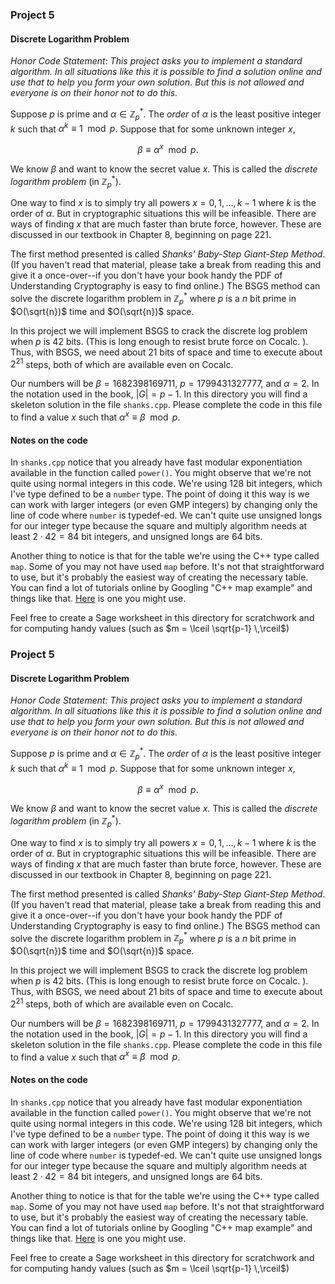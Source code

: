 ### Project 5

#### Discrete Logarithm Problem

*Honor Code Statement:  This project asks you to implement a standard algorithm.  In all situations like this it is possible to find a solution online and use that to help you form your own solution.  But this is not allowed and everyone is on their honor not to do this.*

Suppose $p$ is prime and $\alpha \in \mathbb{Z}_p^*$.  The *order* of $\alpha$ is the least positive integer $k$ such that $\alpha^k \equiv 1 \mod p$.  Suppose that for some unknown integer $x$, 

$$\beta \equiv \alpha^x \mod p.$$

We know $\beta$ and want to know the secret value $x$.  This is called the *discrete logarithm problem* (in $\mathbb{Z}_p^*$).

One way to find $x$ is to simply try all powers $x=0,1,\ldots,k-1$ where $k$ is the order of $\alpha$.  But in cryptographic situations this will be infeasible.  There are ways of finding $x$ that are much faster than brute force, however.  These are discussed in our textbook in Chapter 8, beginning on page 221. 

The first method presented is called *Shanks' Baby-Step Giant-Step Method*.  (If you haven't read that material, please take a break from reading this and give it a once-over--if you don't have your book handy the PDF of Understanding Cryptography is easy to find online.)  The BSGS method can solve the discrete logarithm problem in $\mathbb{Z}_p^*$ where $p$ is a $n$ bit prime in $O(\sqrt{n})$ time and $O(\sqrt{n})$ space.   

In this project we will implement BSGS to crack the discrete log problem when $p$ is 42 bits.  (This is long enough to resist brute force on Cocalc. ).  Thus, with BSGS, we need about 21 bits of space and time to execute about $2^{21}$ steps, both of which are available even on Cocalc.  

Our numbers will be $\beta = 1682398169711$, $p = 1799431327777$, and $\alpha = 2$. In the notation used in the book, $|G| = p-1$.  In this directory you will find a skeleton solution in the file `shanks.cpp`.  Please complete the code in this file to find a value $x$ such that $\alpha^x \equiv \beta \mod p$. 

#### Notes on the code

In `shanks.cpp` notice that you already have fast modular exponentiation available in the function called `power()`.  You might observe that we're not quite using normal integers in this code.  We're using 128 bit integers, which I've type defined to be a `number` type.  The point of doing it this way is we can work with larger integers (or even GMP integers) by changing only the line of code where `number` is typedef-ed.  We can't quite use unsigned longs for our integer type because the square and multiply algorithm needs at least $2\cdot42 = 84$ bit integers, and unsigned longs are 64 bits. 

Another thing to notice is that for the table we're using the C++ type called `map`.  Some of you may not have used `map` before. It's not that straightforward to use, but it's probably the easiest way of creating the necessary table.  You can find a lot of tutorials online by Googling "C++ map example" and things like that.  [Here](https://www.studytonight.com/cpp/stl/stl-container-map) is one you might use. 

Feel free to create a Sage worksheet in this directory for scratchwork and for computing handy values (such as $m = \lceil \sqrt{p-1} \,\rceil$)
 
### Project 5

#### Discrete Logarithm Problem

*Honor Code Statement:  This project asks you to implement a standard algorithm.  In all situations like this it is possible to find a solution online and use that to help you form your own solution.  But this is not allowed and everyone is on their honor not to do this.*

Suppose $p$ is prime and $\alpha \in \mathbb{Z}_p^*$.  The *order* of $\alpha$ is the least positive integer $k$ such that $\alpha^k \equiv 1 \mod p$.  Suppose that for some unknown integer $x$, 

$$\beta \equiv \alpha^x \mod p.$$

We know $\beta$ and want to know the secret value $x$.  This is called the *discrete logarithm problem* (in $\mathbb{Z}_p^*$).

One way to find $x$ is to simply try all powers $x=0,1,\ldots,k-1$ where $k$ is the order of $\alpha$.  But in cryptographic situations this will be infeasible.  There are ways of finding $x$ that are much faster than brute force, however.  These are discussed in our textbook in Chapter 8, beginning on page 221. 

The first method presented is called *Shanks' Baby-Step Giant-Step Method*.  (If you haven't read that material, please take a break from reading this and give it a once-over--if you don't have your book handy the PDF of Understanding Cryptography is easy to find online.)  The BSGS method can solve the discrete logarithm problem in $\mathbb{Z}_p^*$ where $p$ is a $n$ bit prime in $O(\sqrt{n})$ time and $O(\sqrt{n})$ space.   

In this project we will implement BSGS to crack the discrete log problem when $p$ is 42 bits.  (This is long enough to resist brute force on Cocalc. ).  Thus, with BSGS, we need about 21 bits of space and time to execute about $2^{21}$ steps, both of which are available even on Cocalc.  

Our numbers will be $\beta = 1682398169711$, $p = 1799431327777$, and $\alpha = 2$. In the notation used in the book, $|G| = p-1$.  In this directory you will find a skeleton solution in the file `shanks.cpp`.  Please complete the code in this file to find a value $x$ such that $\alpha^x \equiv \beta \mod p$. 

#### Notes on the code

In `shanks.cpp` notice that you already have fast modular exponentiation available in the function called `power()`.  You might observe that we're not quite using normal integers in this code.  We're using 128 bit integers, which I've type defined to be a `number` type.  The point of doing it this way is we can work with larger integers (or even GMP integers) by changing only the line of code where `number` is typedef-ed.  We can't quite use unsigned longs for our integer type because the square and multiply algorithm needs at least $2\cdot42 = 84$ bit integers, and unsigned longs are 64 bits. 

Another thing to notice is that for the table we're using the C++ type called `map`.  Some of you may not have used `map` before. It's not that straightforward to use, but it's probably the easiest way of creating the necessary table.  You can find a lot of tutorials online by Googling "C++ map example" and things like that.  [Here](https://www.studytonight.com/cpp/stl/stl-container-map) is one you might use. 

Feel free to create a Sage worksheet in this directory for scratchwork and for computing handy values (such as $m = \lceil \sqrt{p-1} \,\rceil$)
 
